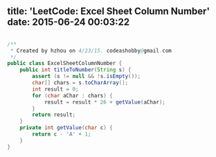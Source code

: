 title: 'LeetCode: Excel Sheet Column Number'
date: 2015-06-24 00:03:22
---
 
```java

/**
 * Created by hzhou on 4/23/15. codeashobby@gmail.com
 */
public class ExcelSheetColumnNumber {
    public int titleToNumber(String s) {
        assert (s != null && !s.isEmpty());
        char[] chars = s.toCharArray();
        int result = 0;
        for (char aChar : chars) {
            result = result * 26 + getValue(aChar);
        }
        return result;
    }
    private int getValue(char c) {
        return c - 'A' + 1;
    }
}
```
